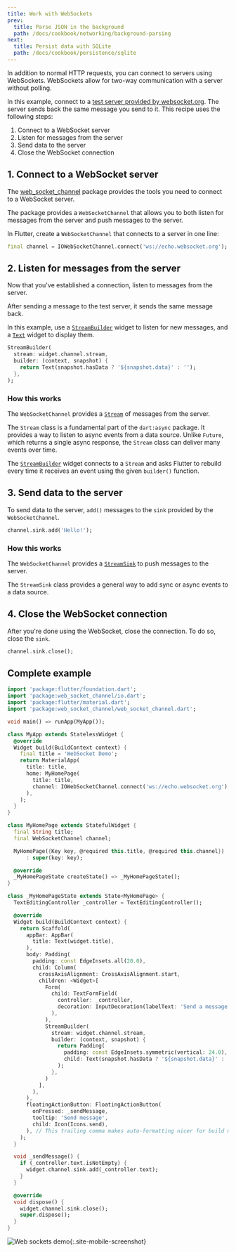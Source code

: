 ```yaml
---
title: Work with WebSockets
prev:
  title: Parse JSON in the background
  path: /docs/cookbook/networking/background-parsing
next:
  title: Persist data with SQLite
  path: /docs/cookbook/persistence/sqlite
---
```


In addition to normal HTTP requests, you can connect to servers using
WebSockets.  WebSockets allow for two-way communication with a server
without polling.

In this example, connect to a [test server provided by
websocket.org](http://www.websocket.org/echo.html). The server sends
back the same message you send to it.
This recipe uses the following steps:

  1. Connect to a WebSocket server
  2. Listen for messages from the server
  3. Send data to the server
  4. Close the WebSocket connection

## 1. Connect to a WebSocket server

The [web_socket_channel]({{site.pub-pkg}}/web_socket_channel)
package provides the tools you need to connect to a WebSocket server.

The package provides a `WebSocketChannel` that allows you to both listen for
messages from the server and push messages to the server.

In Flutter, create a `WebSocketChannel` that connects to a server
in one line:

<!-- skip -->
```dart
final channel = IOWebSocketChannel.connect('ws://echo.websocket.org');
```

## 2. Listen for messages from the server

Now that you've established a connection, listen to messages from the
server.

After sending a message to the test server, it sends the same message back.

In this example, use
a [`StreamBuilder`]({{site.api}}/flutter/widgets/StreamBuilder-class.html)
widget to listen for new messages, and a
[`Text`]({{site.api}}/flutter/widgets/Text-class.html)
widget to display them.

<!-- skip -->
```dart
StreamBuilder(
  stream: widget.channel.stream,
  builder: (context, snapshot) {
    return Text(snapshot.hasData ? '${snapshot.data}' : '');
  },
);
```

### How this works

The `WebSocketChannel` provides a
[`Stream`]({{site.api}}/flutter/dart-async/Stream-class.html)
of messages from the server.

The `Stream` class is a fundamental part of the `dart:async` package. It
provides a way to listen to async events from a data source. Unlike `Future`,
which returns a single async response, the `Stream` class can deliver many
events over time.

The [`StreamBuilder`]({{site.api}}/flutter/widgets/StreamBuilder-class.html)
widget connects to a `Stream` and asks Flutter to rebuild every time it
receives an event using the given `builder()` function.

## 3. Send data to the server

To send data to the server, `add()` messages to the `sink` provided
by the `WebSocketChannel`.

<!-- skip -->
```dart
channel.sink.add('Hello!');
```

### How this works

The `WebSocketChannel` provides a
[`StreamSink`]({{site.api}}/flutter/dart-async/StreamSink-class.html)
to push messages to the server.

The `StreamSink` class provides a general way to add sync or async
events to a data source.

## 4. Close the WebSocket connection

After you're done using the WebSocket, close the connection.
To do so, close the `sink`.

<!-- skip -->
```dart
channel.sink.close();
```

## Complete example

```dart
import 'package:flutter/foundation.dart';
import 'package:web_socket_channel/io.dart';
import 'package:flutter/material.dart';
import 'package:web_socket_channel/web_socket_channel.dart';

void main() => runApp(MyApp());

class MyApp extends StatelessWidget {
  @override
  Widget build(BuildContext context) {
    final title = 'WebSocket Demo';
    return MaterialApp(
      title: title,
      home: MyHomePage(
        title: title,
        channel: IOWebSocketChannel.connect('ws://echo.websocket.org'),
      ),
    );
  }
}

class MyHomePage extends StatefulWidget {
  final String title;
  final WebSocketChannel channel;

  MyHomePage({Key key, @required this.title, @required this.channel})
      : super(key: key);

  @override
  _MyHomePageState createState() => _MyHomePageState();
}

class _MyHomePageState extends State<MyHomePage> {
  TextEditingController _controller = TextEditingController();

  @override
  Widget build(BuildContext context) {
    return Scaffold(
      appBar: AppBar(
        title: Text(widget.title),
      ),
      body: Padding(
        padding: const EdgeInsets.all(20.0),
        child: Column(
          crossAxisAlignment: CrossAxisAlignment.start,
          children: <Widget>[
            Form(
              child: TextFormField(
                controller: _controller,
                decoration: InputDecoration(labelText: 'Send a message'),
              ),
            ),
            StreamBuilder(
              stream: widget.channel.stream,
              builder: (context, snapshot) {
                return Padding(
                  padding: const EdgeInsets.symmetric(vertical: 24.0),
                  child: Text(snapshot.hasData ? '${snapshot.data}' : ''),
                );
              },
            )
          ],
        ),
      ),
      floatingActionButton: FloatingActionButton(
        onPressed: _sendMessage,
        tooltip: 'Send message',
        child: Icon(Icons.send),
      ), // This trailing comma makes auto-formatting nicer for build methods.
    );
  }

  void _sendMessage() {
    if (_controller.text.isNotEmpty) {
      widget.channel.sink.add(_controller.text);
    }
  }

  @override
  void dispose() {
    widget.channel.sink.close();
    super.dispose();
  }
}
```

![Web sockets demo](/images/cookbook/web-sockets.gif){:.site-mobile-screenshot}
